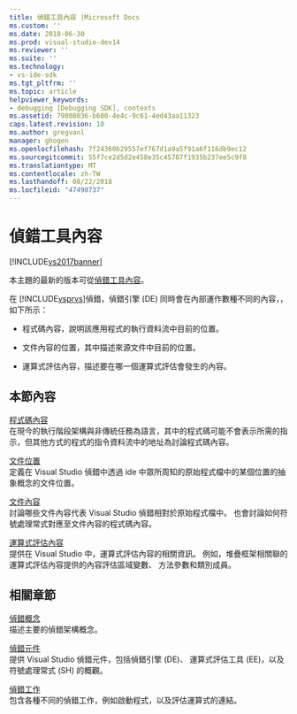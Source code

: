 ```yaml
---
title: 偵錯工具內容 |Microsoft Docs
ms.custom: ''
ms.date: 2018-06-30
ms.prod: visual-studio-dev14
ms.reviewer: ''
ms.suite: ''
ms.technology:
- vs-ide-sdk
ms.tgt_pltfrm: ''
ms.topic: article
helpviewer_keywords:
- debugging [Debugging SDK], contexts
ms.assetid: 79808036-b680-4e4c-9c61-4ed43aa11323
caps.latest.revision: 10
ms.author: gregvanl
manager: ghogen
ms.openlocfilehash: 7f24360b29557ef767d1a9a5f91a6f116db9ec12
ms.sourcegitcommit: 55f7ce2d5d2e458e35c45787f1935b237ee5c9f8
ms.translationtype: MT
ms.contentlocale: zh-TW
ms.lasthandoff: 08/22/2018
ms.locfileid: "47498737"
---
```

# <a name="debugger-contexts"></a>偵錯工具內容
[!INCLUDE[vs2017banner](../../includes/vs2017banner.md)]

本主題的最新的版本可從[偵錯工具內容](https://docs.microsoft.com/visualstudio/extensibility/debugger/debugger-contexts)。  
  
在 [!INCLUDE[vsprvs](../../includes/vsprvs-md.md)]偵錯，偵錯引擎 (DE) 同時會在內部運作數種不同的內容，，如下所示：  
  
-   程式碼內容，說明該應用程式的執行資料流中目前的位置。  
  
-   文件內容的位置，其中描述來源文件中目前的位置。  
  
-   運算式評估內容，描述要在哪一個運算式評估會發生的內容。  
  
## <a name="in-this-section"></a>本節內容  
 [程式碼內容](../../extensibility/debugger/code-context.md)  
 在現今的執行階段架構與非傳統任務為語言，其中的程式碼可能不會表示所需的指示，但其他方式的程式的指令資料流中的地址為討論程式碼內容。  
  
 [文件位置](../../extensibility/debugger/document-position.md)  
 定義在 Visual Studio 偵錯中透過 ide 中眾所周知的原始程式檔中的某個位置的抽象概念的文件位置。  
  
 [文件內容](../../extensibility/debugger/document-context.md)  
 討論哪些文件內容代表 Visual Studio 偵錯相對於原始程式檔中。 也會討論如何符號處理常式對應至文件內容的程式碼內容。  
  
 [運算式評估內容](../../extensibility/debugger/expression-evaluation-context.md)  
 提供在 Visual Studio 中，運算式評估內容的相關資訊。 例如，堆疊框架相關聯的運算式評估內容提供的內容評估區域變數、 方法參數和類別成員。  
  
## <a name="related-sections"></a>相關章節  
 [偵錯概念](../../extensibility/debugger/debugger-concepts.md)  
 描述主要的偵錯架構概念。  
  
 [偵錯元件](../../extensibility/debugger/debugger-components.md)  
 提供 Visual Studio 偵錯元件，包括偵錯引擎 (DE)、 運算式評估工具 (EE)，以及符號處理常式 (SH) 的概觀。  
  
 [偵錯工作](../../extensibility/debugger/debugging-tasks.md)  
 包含各種不同的偵錯工作，例如啟動程式，以及評估運算式的連結。

